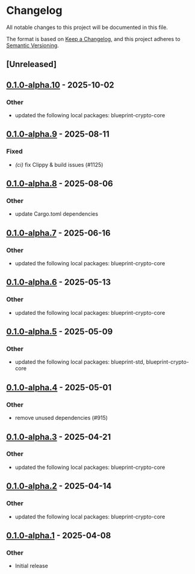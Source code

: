# Changelog

All notable changes to this project will be documented in this file.

The format is based on [Keep a Changelog](https://keepachangelog.com/en/1.0.0/),
and this project adheres to [Semantic Versioning](https://semver.org/spec/v2.0.0.html).

## [Unreleased]

## [0.1.0-alpha.10](https://github.com/tangle-network/blueprint/compare/blueprint-crypto-sr25519-v0.1.0-alpha.9...blueprint-crypto-sr25519-v0.1.0-alpha.10) - 2025-10-02

### Other

- updated the following local packages: blueprint-crypto-core

## [0.1.0-alpha.9](https://github.com/tangle-network/blueprint/compare/blueprint-crypto-sr25519-v0.1.0-alpha.8...blueprint-crypto-sr25519-v0.1.0-alpha.9) - 2025-08-11

### Fixed

- *(ci)* fix Clippy & build issues (#1125)

## [0.1.0-alpha.8](https://github.com/tangle-network/blueprint/compare/blueprint-crypto-sr25519-v0.1.0-alpha.7...blueprint-crypto-sr25519-v0.1.0-alpha.8) - 2025-08-06

### Other

- update Cargo.toml dependencies

## [0.1.0-alpha.7](https://github.com/tangle-network/blueprint/compare/blueprint-crypto-sr25519-v0.1.0-alpha.6...blueprint-crypto-sr25519-v0.1.0-alpha.7) - 2025-06-16

### Other

- updated the following local packages: blueprint-crypto-core

## [0.1.0-alpha.6](https://github.com/tangle-network/blueprint/compare/blueprint-crypto-sr25519-v0.1.0-alpha.5...blueprint-crypto-sr25519-v0.1.0-alpha.6) - 2025-05-13

### Other

- updated the following local packages: blueprint-crypto-core

## [0.1.0-alpha.5](https://github.com/tangle-network/blueprint/compare/blueprint-crypto-sr25519-v0.1.0-alpha.4...blueprint-crypto-sr25519-v0.1.0-alpha.5) - 2025-05-09

### Other

- updated the following local packages: blueprint-std, blueprint-crypto-core

## [0.1.0-alpha.4](https://github.com/tangle-network/blueprint/compare/blueprint-crypto-sr25519-v0.1.0-alpha.3...blueprint-crypto-sr25519-v0.1.0-alpha.4) - 2025-05-01

### Other

- remove unused dependencies (#915)

## [0.1.0-alpha.3](https://github.com/tangle-network/blueprint/compare/blueprint-crypto-sr25519-v0.1.0-alpha.2...blueprint-crypto-sr25519-v0.1.0-alpha.3) - 2025-04-21

### Other

- updated the following local packages: blueprint-crypto-core

## [0.1.0-alpha.2](https://github.com/tangle-network/blueprint/compare/blueprint-crypto-sr25519-v0.1.0-alpha.1...blueprint-crypto-sr25519-v0.1.0-alpha.2) - 2025-04-14

### Other

- updated the following local packages: blueprint-crypto-core

## [0.1.0-alpha.1](https://github.com/tangle-network/blueprint/releases/tag/blueprint-crypto-sr25519-v0.1.0-alpha.1) - 2025-04-08

### Other

- Initial release
